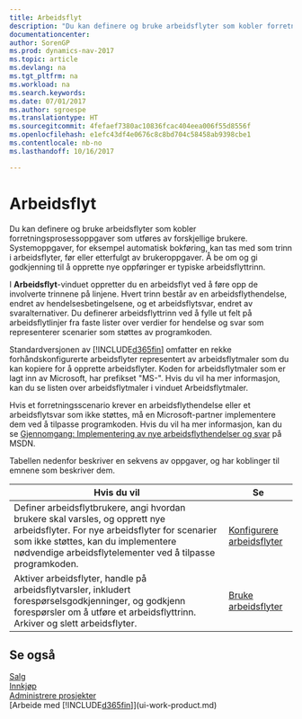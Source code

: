 ```yaml
---
title: Arbeidsflyt
description: "Du kan definere og bruke arbeidsflyter som kobler forretningsprosessoppgaver som utføres av forskjellige brukere. Systemoppgaver, for eksempel automatisk bokføring, kan tas med som trinn i arbeidsflyter, før eller etterfulgt av brukeroppgaver. Å be om og gi godkjenning til å opprette nye oppføringer er typiske arbeidsflyttrinn."
documentationcenter: 
author: SorenGP
ms.prod: dynamics-nav-2017
ms.topic: article
ms.devlang: na
ms.tgt_pltfrm: na
ms.workload: na
ms.search.keywords: 
ms.date: 07/01/2017
ms.author: sgroespe
ms.translationtype: HT
ms.sourcegitcommit: 4fefaef7380ac10836fcac404eea006f55d8556f
ms.openlocfilehash: e1efc43df4e0676c8c8bd704c58458ab9398cbe1
ms.contentlocale: nb-no
ms.lasthandoff: 10/16/2017

---
```

# <a name="workflow"></a>Arbeidsflyt
Du kan definere og bruke arbeidsflyter som kobler forretningsprosessoppgaver som utføres av forskjellige brukere. Systemoppgaver, for eksempel automatisk bokføring, kan tas med som trinn i arbeidsflyter, før eller etterfulgt av brukeroppgaver. Å be om og gi godkjenning til å opprette nye oppføringer er typiske arbeidsflyttrinn.  

 I **Arbeidsflyt**-vinduet oppretter du en arbeidsflyt ved å føre opp de involverte trinnene på linjene. Hvert trinn består av en arbeidsflythendelse, endret av hendelsesbetingelsene, og et arbeidsflytsvar, endret av svaralternativer. Du definerer arbeidsflyttrinn ved å fylle ut felt på arbeidsflytlinjer fra faste lister over verdier for hendelse og svar som representerer scenarier som støttes av programkoden.  

 Standardversjonen av [!INCLUDE[d365fin](includes/d365fin_md.md)] omfatter en rekke forhåndskonfigurerte arbeidsflyter representert av arbeidsflytmaler som du kan kopiere for å opprette arbeidsflyter. Koden for arbeidsflytmaler som er lagt inn av Microsoft, har prefikset "MS-". Hvis du vil ha mer informasjon, kan du se listen over arbeidsflytmaler i vinduet Arbeidsflytmaler.  

 Hvis et forretningsscenario krever en arbeidsflythendelse eller et arbeidsflytsvar som ikke støttes, må en Microsoft-partner implementere dem ved å tilpasse programkoden. Hvis du vil ha mer informasjon, kan du se [Gjennomgang: Implementering av nye arbeidsflythendelser og svar](https://msdn.microsoft.com/en-us/library/mt574349.aspx) på MSDN.  

 Tabellen nedenfor beskriver en sekvens av oppgaver, og har koblinger til emnene som beskriver dem.  

|**Hvis du vil**|**Se**|  
|------------|-------------|  
|Definer arbeidsflytbrukere, angi hvordan brukere skal varsles, og opprett nye arbeidsflyter. For nye arbeidsflyter for scenarier som ikke støttes, kan du implementere nødvendige arbeidsflytelementer ved å tilpasse programkoden.|[Konfigurere arbeidsflyter](across-set-up-workflows.md)|  
|Aktiver arbeidsflyter, handle på arbeidsflytvarsler, inkludert forespørselsgodkjenninger, og godkjenn forespørsler om å utføre et arbeidsflyttrinn. Arkiver og slett arbeidsflyter.|[Bruke arbeidsflyter](across-use-workflows.md)|  

## <a name="see-also"></a>Se også  
[Salg](sales-manage-sales.md)  
[Innkjøp](purchasing-manage-purchasing.md)  
[Administrere prosjekter](projects-manage-projects.md)  
[Arbeide med [!INCLUDE[d365fin](includes/d365fin_md.md)]](ui-work-product.md)

